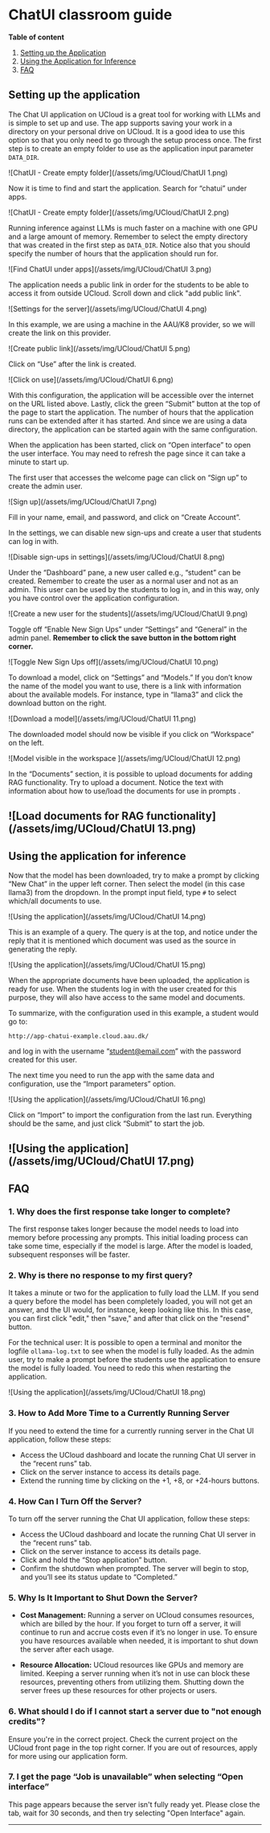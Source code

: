 # ChatUI classroom guide

**Table of content**

1. [Setting up the Application](#setting-up-the-application)
2. [Using the Application for Inference](#using-the-application-for-inference)
3. [FAQ](#faq)
  
## Setting up the application

The Chat UI application on UCloud is a great tool for working with LLMs and is simple to set up and use. The app supports saving your work in a directory on your personal drive on UCloud. It is a good idea to use this option so that you only need to go through the setup process once. The first step is to create an empty folder to use as the application input parameter `DATA_DIR`.

![ChatUI - Create empty folder](/assets/img/UCloud/ChatUI 1.png)

Now it is time to find and start the application. Search for “chatui” under apps.

![ChatUI - Create empty folder](/assets/img/UCloud/ChatUI 2.png)

Running inference against LLMs is much faster on a machine with one GPU and a large amount of memory. Remember to select the empty directory that was created in the first step as `DATA_DIR`. Notice also that you should specify the number of hours that the application should run for. 

![Find ChatUI under apps](/assets/img/UCloud/ChatUI 3.png)

The application needs a public link in order for the students to be able to access it from outside UCloud. Scroll down and click "add public link".

![Settings for the server](/assets/img/UCloud/ChatUI 4.png)

In this example, we are using a machine in the AAU/K8 provider, so we will create the link on this provider.

![Create public link](/assets/img/UCloud/ChatUI 5.png)

Click on “Use” after the link is created.

![Click on use](/assets/img/UCloud/ChatUI 6.png)

With this configuration, the application will be accessible over the internet on the URL listed above. Lastly, click the green “Submit” button at the top of the page to start the application. The number of hours that the application runs can be extended after it has started. And since we are using a data directory, the application can be started again with the same configuration. 

When the application has been started, click on “Open interface” to open the user interface. You may need to refresh the page since it can take a minute to start up.

The first user that accesses the welcome page can click on “Sign up” to create the admin user.

![Sign up](/assets/img/UCloud/ChatUI 7.png)

Fill in your name, email, and password, and click on “Create Account”.

In the settings, we can disable new sign-ups and create a user that students can log in with.

![Disable sign-ups in settings](/assets/img/UCloud/ChatUI 8.png)

Under the “Dashboard” pane, a new user called e.g., “student” can be created. Remember to create the user as a normal user and not as an admin. This user can be used by the students to log in, and in this way, only you have control over the application configuration.

![Create a new user for the students](/assets/img/UCloud/ChatUI 9.png)

Toggle off “Enable New Sign Ups” under “Settings” and “General” in the admin panel. **Remember to click the save button in the bottom right corner.**

![Toggle New Sign Ups off](/assets/img/UCloud/ChatUI 10.png)

To download a model, click on “Settings” and “Models.” If you don’t know the name of the model you want to use, there is a link with information about the available models. For instance, type in “llama3” and click the download button on the right.

![Download a model](/assets/img/UCloud/ChatUI 11.png)

The downloaded model should now be visible if you click on “Workspace” on the left.

![Model visible in the workspace ](/assets/img/UCloud/ChatUI 12.png)

In the “Documents” section, it is possible to upload documents for adding RAG functionality. Try to upload a document. Notice the text with information about how to use/load the documents for use in prompts .

![Load documents for RAG functionality](/assets/img/UCloud/ChatUI 13.png)
---

## Using the application for inference

Now that the model has been downloaded, try to make a prompt by clicking “New Chat” in the upper left corner. Then select the model (in this case llama3) from the dropdown. In the prompt input field, type `#` to select which/all documents to use.

![Using the application](/assets/img/UCloud/ChatUI 14.png)

This is an example of a query. The query is at the top, and notice under the reply that it is mentioned which document was used as the source in generating the reply.

![Using the application](/assets/img/UCloud/ChatUI 15.png)

When the appropriate documents have been uploaded, the application is ready for use. When the students log in with the user created for this purpose, they will also have access to the same model and documents.

To summarize, with the configuration used in this example, a student would go to:
```
http://app-chatui-example.cloud.aau.dk/
```
and log in with the username “student@email.com” with the password created for this user.

The next time you need to run the app with the same data and configuration, use the “Import parameters” option.

![Using the application](/assets/img/UCloud/ChatUI 16.png)

Click on “Import” to import the configuration from the last run. Everything should be the same, and just click “Submit” to start the job.

![Using the application](/assets/img/UCloud/ChatUI 17.png)
---

## FAQ

### 1. Why does the first response take longer to complete?

The first response takes longer because the model needs to load into memory before processing any prompts. This initial loading process can take some time, especially if the model is large. After the model is loaded, subsequent responses will be faster.

### 2. Why is there no response to my first query?

It takes a minute or two for the application to fully load the LLM. If you send a query before the model has been completely loaded, you will not get an answer, and the UI would, for instance, keep looking like this. In this case, you can first click "edit," then "save," and after that click on the "resend" button.

For the technical user: It is possible to open a terminal and monitor the logfile `ollama-log.txt` to see when the model is fully loaded. As the admin user, try to make a prompt before the students use the application to ensure the model is fully loaded. You need to redo this when restarting the application.

![Using the application](/assets/img/UCloud/ChatUI 18.png)

### 3. How to Add More Time to a Currently Running Server

If you need to extend the time for a currently running server in the Chat UI application, follow these steps:

- Access the UCloud dashboard and locate the running Chat UI server in the “recent runs” tab.
- Click on the server instance to access its details page.
- Extend the running time by clicking on the +1, +8, or +24-hours buttons.

### 4. How Can I Turn Off the Server?

To turn off the server running the Chat UI application, follow these steps:

- Access the UCloud dashboard and locate the running Chat UI server in the “recent runs” tab.
- Click on the server instance to access its details page.
- Click and hold the “Stop application” button.
- Confirm the shutdown when prompted. The server will begin to stop, and you’ll see its status update to “Completed.”

### 5. Why Is It Important to Shut Down the Server?

- **Cost Management:** Running a server on UCloud consumes resources, which are billed by the hour. If you forget to turn off a server, it will continue to run and accrue costs even if it’s no longer in use. To ensure you have resources available when needed, it is important to shut down the server after each usage.
  
- **Resource Allocation:** UCloud resources like GPUs and memory are limited. Keeping a server running when it’s not in use can block these resources, preventing others from utilizing them. Shutting down the server frees up these resources for other projects or users.

### 6. What should I do if I cannot start a server due to "not enough credits"?

Ensure you're in the correct project. Check the current project on the UCloud front page in the top right corner. If you are out of resources, apply for more using our application form.

### 7. I get the page “Job is unavailable” when selecting “Open interface”

This page appears because the server isn't fully ready yet. Please close the tab, wait for 30 seconds, and then try selecting "Open Interface" again.

--- 

